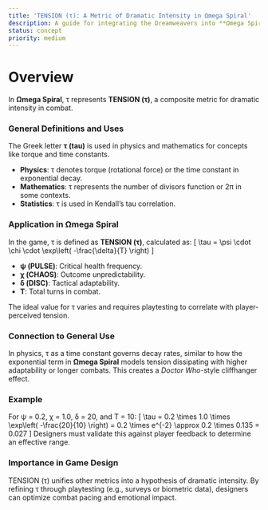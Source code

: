 ```yaml
---
title: 'TENSION (τ): A Metric of Dramatic Intensity in Ωmega Spiral'
description: A guide for integrating the Dreamweavers into **Ωmega Spiral**
status: concept
priority: medium
---
```


# Overview
 In **Ωmega Spiral**, τ represents **TENSION (τ)**, a composite metric for dramatic intensity in combat.

### General Definitions and Uses
The Greek letter **τ (tau)** is used in physics and mathematics for concepts like torque and time constants.
- **Physics**: τ denotes torque (rotational force) or the time constant in exponential decay.
- **Mathematics**: τ represents the number of divisors function or 2π in some contexts.
- **Statistics**: τ is used in Kendall’s tau correlation.

### Application in Ωmega Spiral
In the game, τ is defined as **TENSION (τ)**, calculated as:
\[ \tau = \psi \cdot \chi \cdot \exp\left( -\frac{\delta}{T} \right) \]
- **ψ (PULSE)**: Critical health frequency.
- **χ (CHAOS)**: Outcome unpredictability.
- **δ (DISC)**: Tactical adaptability.
- **T**: Total turns in combat.

The ideal value for τ varies and requires playtesting to correlate with player-perceived tension.

### Connection to General Use
In physics, τ as a time constant governs decay rates, similar to how the exponential term in **Ωmega Spiral** models tension dissipating with higher adaptability or longer combats. This creates a *Doctor Who*-style cliffhanger effect.

### Example
For ψ = 0.2, χ = 1.0, δ = 20, and T = 10:
\[ \tau = 0.2 \times 1.0 \times \exp\left( -\frac{20}{10} \right) = 0.2 \times e^{-2} \approx 0.2 \times 0.135 = 0.027 \]
Designers must validate this against player feedback to determine an effective range.

### Importance in Game Design
TENSION (τ) unifies other metrics into a hypothesis of dramatic intensity. By refining τ through playtesting (e.g., surveys or biometric data), designers can optimize combat pacing and emotional impact.
